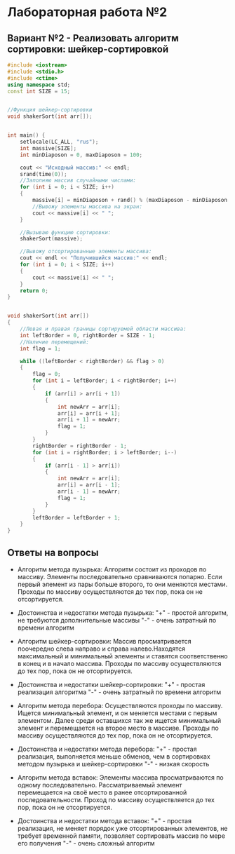 # Лабораторная работа №2

## Вариант №2 - Реализовать алгоритм сортировки: шейкер-сортировкой

```c++
#include <iostream>
#include <stdio.h>
#include <ctime>
using namespace std;
const int SIZE = 15;


//Функция шейкер-сортировки
void shakerSort(int arr[]);


int main() {
    setlocale(LC_ALL, "rus");
    int massive[SIZE];
    int minDiaposon = 0, maxDiaposon = 100;

    cout << "Исходный массив:" << endl;
    srand(time(0));
    //Заполняю массив случайными числами:
    for (int i = 0; i < SIZE; i++) 
    {
        massive[i] = minDiaposon + rand() % (maxDiaposon - minDiaposon + 1);
        //Вывожу элементы массива на экран:
        cout << massive[i] << " ";
    }

    //Вызываю функцию сортировки:
    shakerSort(massive); 

    //Вывожу отсортированные элементы массива:
    cout << endl << "Получившийся массив:" << endl;
    for (int i = 0; i < SIZE; i++)
    {
        cout << massive[i] << " ";
    }
    return 0;
}


void shakerSort(int arr[])
{
    //Левая и правая границы сортируемой области массива:
    int leftBorder = 0, rightBorder = SIZE - 1;
    //Наличие перемещений:
    int flag = 1;  

    while ((leftBorder < rightBorder) && flag > 0)
    {
        flag = 0;
        for (int i = leftBorder; i < rightBorder; i++) 
        {
            if (arr[i] > arr[i + 1])
            {
                int newArr = arr[i];
                arr[i] = arr[i + 1];
                arr[i + 1] = newArr;
                flag = 1;      
            }
        }
        rightBorder = rightBorder - 1; 
        for (int i = rightBorder; i > leftBorder; i--) 
        {
            if (arr[i - 1] > arr[i])
            {            
                int newArr = arr[i];
                arr[i] = arr[i - 1];
                arr[i - 1] = newArr;
                flag = 1;   
            }
        }
        leftBorder = leftBorder + 1; 
    }
}
```

## Ответы на вопросы

- Алгоритм метода пузырька:
Алгоритм состоит из проходов по массиву. Элементы последовательно сравниваются попарно. Если первый элемент из пары больше второго, то они меняются местами. Проходы по массиву осуществляются до тех пор, пока он не отсортируется.

- Достоинства и недостатки метода пузырька:
"+" - простой алгоритм, не требуются дополнительные массивы
"-" - очень затратный по времени алгоритм

- Алгоритм шейкер-сортировки:
Массив просматривается поочередно слева направо и справа налево.Находятся максимальный и минимальный элементы и ставятся соответственно в конец и в начало массива. Проходы по массиву осуществляются до тех пор, пока он не отсортируется.

- Достоинства и недостатки шейкер-сортировки:
"+" - простая реализация алгоритма
"-" - очень затратный по времени алгоритм 

- Алгоритм метода перебора:
Осуществляются проходы по массиву. Ищется минимальный элемент, и он меняется местами с первым элементом. Далее среди оставшихся так же ищется минимальный элемент и перемещается на второе место в массиве. Проходы по массиву осуществляются до тех пор, пока он не отсортируется.

- Достоинства и недостатки метода перебора:
"+" - простая реализация, выполняется меньше обменов, чем в сортировках методом пузырька и шейкер-сортировки
"-" - низкая скорость

- Алгоритм метода вставок:
Элементы массива просматриваются по одному последовательно. Рассматриваемый элемент перемещается на своё место в ранее отсортированной последовательности. Проход по массиву осуществляется до тех пор, пока он не отсортируется.

- Достоинства и недостатки метода вставок:
"+" - простая реализация, не меняет порядок уже отсортированных элементов, не требует временной памяти, позволяет сортировать массив по мере его получения
"-" - очень сложный алгоритм